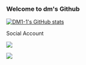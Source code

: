 ### Welcome to dm's Github

<!--
**DM1-1/DM1-1** is a ✨ _special_ ✨ repository because its `README.md` (this file) appears on your GitHub profile.

Here are some ideas to get you started:

- 🔭 I’m currently working on ...
- 🌱 I’m currently learning ...
- 👯 I’m looking to collaborate on ...
- 🤔 I’m looking for help with ...
- 💬 Ask me about ...
- 📫 How to reach me: ...
- 😄 Pronouns: ...
- ⚡ Fun fact: ...
-->

[![DM1-1's GitHub stats](https://github-readme-stats.vercel.app/api?username=DM1-1)](https://github.com/anuraghazra/github-readme-stats)
<!--
![DM1-1's Most used languages](https://github-readme-stats.vercel.app/api/top-langs/?username=DM1-1&layout=compact&hide_border=true&langs_count=5)
-->

Social Account

[![](https://img.shields.io/badge/BiliBili-169fe6?style=flat-square&logo=bilibili&logoColor=white)](https://space.bilibili.com/471522968)

[![](https://img.shields.io/badge/DM-email-skyblue?style=flat-square)](mailto:dengmingac@qq.com)
